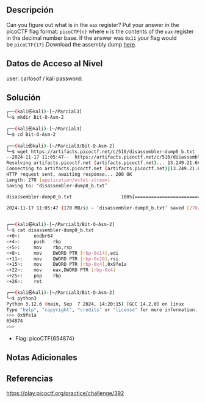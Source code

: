 ## Descripción 
Can you figure out what is in the `eax` register? Put your answer in the picoCTF flag format: `picoCTF{n}` where `n` is the contents of the `eax` register in the decimal number base. If the answer was `0x11` your flag would be `picoCTF{17}`.Download the assembly dump [here](https://artifacts.picoctf.net/c/510/disassembler-dump0_b.txt).

## Datos de Acceso al Nivel
user: carlosof / kali
password:

## Solución
```bash
┌──(kali㉿kali)-[~/Parcial3]
└─$ mkdir Bit-O-Asm-2
                                                                                  
┌──(kali㉿kali)-[~/Parcial3]
└─$ cd Bit-O-Asm-2
                                                                                  
┌──(kali㉿kali)-[~/Parcial3/Bit-O-Asm-2]
└─$ wget https://artifacts.picoctf.net/c/510/disassembler-dump0_b.txt
--2024-11-17 11:05:47--  https://artifacts.picoctf.net/c/510/disassembler-dump0_b.
Resolving artifacts.picoctf.net (artifacts.picoctf.net)... 13.249.21.66, 13.249.21
Connecting to artifacts.picoctf.net (artifacts.picoctf.net)|13.249.21.66|:443... c
HTTP request sent, awaiting response... 200 OK
Length: 270 [application/octet-stream]
Saving to: ‘disassembler-dump0_b.txt’

disassembler-dump0_b.txt                  100%[===================================

2024-11-17 11:05:47 (170 MB/s) - ‘disassembler-dump0_b.txt’ saved [270/270]

                                                                                  
┌──(kali㉿kali)-[~/Parcial3/Bit-O-Asm-2]
└─$ cat disassembler-dump0_b.txt 
<+0>:     endbr64 
<+4>:     push   rbp
<+5>:     mov    rbp,rsp
<+8>:     mov    DWORD PTR [rbp-0x14],edi
<+11>:    mov    QWORD PTR [rbp-0x20],rsi
<+15>:    mov    DWORD PTR [rbp-0x4],0x9fe1a
<+22>:    mov    eax,DWORD PTR [rbp-0x4]
<+25>:    pop    rbp
<+26>:    ret

┌──(kali㉿kali)-[~/Parcial3/Bit-O-Asm-2]
└─$ python3
Python 3.12.6 (main, Sep  7 2024, 14:20:15) [GCC 14.2.0] on linux
Type "help", "copyright", "credits" or "license" for more information.
>>> 0x9fe1a
654874
>>> 
```

- Flag: picoCTF{654874}

## Notas Adicionales

## Referencias 
https://play.picoctf.org/practice/challenge/392
